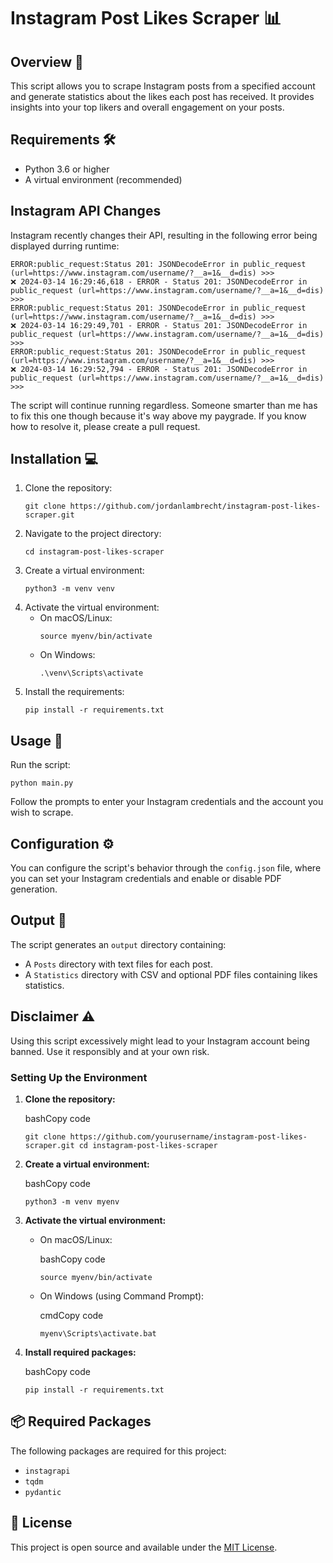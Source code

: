 # Instagram Post Likes Scraper 📊

## Overview 📝

This script allows you to scrape Instagram posts from a specified account and generate statistics about the likes each post has received. It provides insights into your top likers and overall engagement on your posts.

## Requirements 🛠️

- Python 3.6 or higher
- A virtual environment (recommended)

## Instagram API Changes

Instagram recently changes their API, resulting in the following error being displayed durring runtime:

```
ERROR:public_request:Status 201: JSONDecodeError in public_request (url=https://www.instagram.com/username/?__a=1&__d=dis) >>>
❌ 2024-03-14 16:29:46,618 - ERROR - Status 201: JSONDecodeError in public_request (url=https://www.instagram.com/username/?__a=1&__d=dis) >>>
ERROR:public_request:Status 201: JSONDecodeError in public_request (url=https://www.instagram.com/username/?__a=1&__d=dis) >>>
❌ 2024-03-14 16:29:49,701 - ERROR - Status 201: JSONDecodeError in public_request (url=https://www.instagram.com/username/?__a=1&__d=dis) >>>
ERROR:public_request:Status 201: JSONDecodeError in public_request (url=https://www.instagram.com/username/?__a=1&__d=dis) >>>
❌ 2024-03-14 16:29:52,794 - ERROR - Status 201: JSONDecodeError in public_request (url=https://www.instagram.com/username/?__a=1&__d=dis) >>>
```

The script will continue running regardless. Someone smarter than me has to fix this one though because it's way above my paygrade. If you know how to resolve it, please create a pull request.

## Installation 💻

1. Clone the repository:
   ```
   git clone https://github.com/jordanlambrecht/instagram-post-likes-scraper.git
   ```
2. Navigate to the project directory:
   ```
   cd instagram-post-likes-scraper
   ```
3. Create a virtual environment:
   ```
   python3 -m venv venv
   ```
4. Activate the virtual environment:
   - On macOS/Linux:
     ```
     source myenv/bin/activate
     ```
   - On Windows:
     ```
     .\venv\Scripts\activate
     ```
5. Install the requirements:
   ```
   pip install -r requirements.txt
   ```

## Usage 🚀

Run the script:

```
python main.py
```

Follow the prompts to enter your Instagram credentials and the account you wish to scrape.

## Configuration ⚙️

You can configure the script's behavior through the `config.json` file, where you can set your Instagram credentials and enable or disable PDF generation.

## Output 📂

The script generates an `output` directory containing:

- A `Posts` directory with text files for each post.
- A `Statistics` directory with CSV and optional PDF files containing likes statistics.

## Disclaimer ⚠️

Using this script excessively might lead to your Instagram account being banned. Use it responsibly and at your own risk.

### Setting Up the Environment

1.  **Clone the repository:**

    bashCopy code

    `git clone https://github.com/yourusername/instagram-post-likes-scraper.git cd instagram-post-likes-scraper`

2.  **Create a virtual environment:**

    bashCopy code

    `python3 -m venv myenv`

3.  **Activate the virtual environment:**

    - On macOS/Linux:

      bashCopy code

      `source myenv/bin/activate`

    - On Windows (using Command Prompt):

      cmdCopy code

      `myenv\Scripts\activate.bat`

4.  **Install required packages:**

    bashCopy code

    `pip install -r requirements.txt`

## 📦 Required Packages

The following packages are required for this project:

- `instagrapi`
- `tqdm`
- `pydantic`

## 📜 License

This project is open source and available under the [MIT License](LICENSE).
